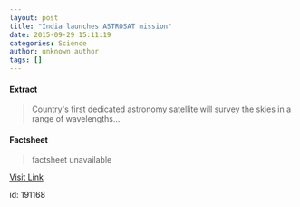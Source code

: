 ```yaml
---
layout: post
title: "India launches ASTROSAT mission"
date: 2015-09-29 15:11:19
categories: Science
author: unknown author
tags: []
---
```



#### Extract
>Country's first dedicated astronomy satellite will survey the skies in a range of wavelengths...

#### Factsheet
>factsheet unavailable

[Visit Link](http://physicsworld.com/cws/article/news/2015/sep/29/india-launches-astrosat-mission)

id:  191168
